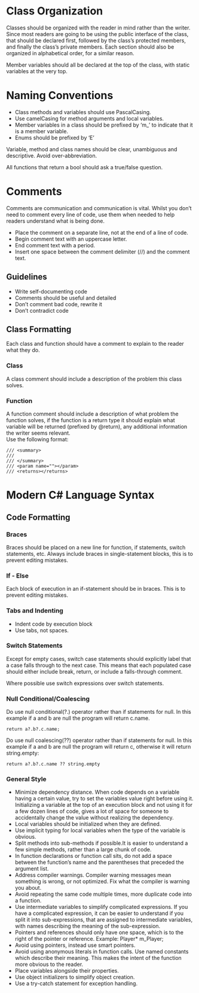 # Class Organization
Classes should be organized with the reader in mind rather than the writer. Since most readers are going to be using the public interface of the class, that should be declared first, followed by the class’s protected members, and finally the class’s private members. Each section should also be organized in alphabetical order, for a similar reason.  

Member variables should all be declared at the top of the class, with static variables at the very top.
# Naming Conventions
* Class methods and variables should use PascalCasing.
* Use camelCasing for method arguments and local variables.
* Member variables in a class should be prefixed by ‘m_’ to indicate that it is a member variable.
* Enums should be prefixed by ‘E’  

Variable, method and class names should be clear, unambiguous and descriptive. Avoid over-abbreviation.  

All functions that return a bool should ask a true/false question.
# Comments
Comments are communication and communication is vital. Whilst you don’t need to comment every line of code, use them when needed to help readers understand what is being done.
* Place the comment on a separate line, not at the end of a line of code.
* Begin comment text with an uppercase letter.
* End comment text with a period.
* Insert one space between the comment delimiter (//) and the comment text.
## Guidelines
* Write self-documenting code
* Comments should be useful and detailed
* Don’t comment bad code, rewrite it
* Don’t contradict code
## Class Formatting
Each class and function should have a comment to explain to the reader what they do.
### Class 
A class comment should include a description of the problem this class solves.
### Function 
A function comment should include a description of what problem the function solves, if the function is a return type it should explain what variable will be returned (prefixed by @return), any additional information the writer seems relevant.  
Use the following format:  
```
/// <summary>
///
/// </summary>
/// <param name=""></param>
/// <returns></returns>
```
# Modern C# Language Syntax
## Code Formatting
### Braces 
Braces should be placed on a new line for function, if statements, switch statements, etc. Always include braces in single-statement blocks, this is to prevent editing mistakes.
### If - Else 
Each block of execution in an if-statement should be in braces. This is to prevent editing mistakes.
### Tabs and Indenting 
* Indent code by execution block
* Use tabs, not spaces.
### Switch Statements 
Except for empty cases, switch case statements should explicitly label that a case falls through to the next case. This means that each populated case should either include break, return, or include a falls-through comment.  

Where possible use switch expressions over switch statements.
### Null Conditional/Coalescing 
Do use null conditional(?.) operator rather than if statements for null. In this example if a and b are null the program will return c.name.  

`return a?.b?.c.name;`

Do use null coalescing(??) operator rather than if statements for null. In this example if a and b are null the program will return c, otherwise it will return string.empty:   

`return a?.b?.c.name ?? string.empty`

### General Style
* Minimize dependency distance. When code depends on a variable having a certain value, try to set the variables value right before using it. Initializing a variable at the top of an execution block and not using it for a few dozen lines of code, gives a lot of space for someone to accidentally change the value without realizing the dependency.
* Local variables should be initialized when they are defined.
* Use implicit typing for local variables when the type of the variable is obvious.
* Split methods into sub-methods if possible.It is easier to understand a few simple methods, rather than a large chunk of code.
* In function declarations or function call sits, do not add a space between the function’s name and the parentheses that preceded the argument list.
* Address compiler warnings. Compiler warning messages mean something is wrong, or not optimized. Fix what the compiler is warning you about.
* Avoid repeating the same code multiple times, more duplicate code into a function.
* Use intermediate variables to simplify complicated expressions. If you have a complicated expression, it can be easier to understand if you split it into sub-expressions, that are assigned to intermediate variables, with names describing the meaning of the sub-expression.
* Pointers and references should only have one space, which is to the right of the pointer or reference. Example: Player* m_Player;
* Avoid using pointers, instead use smart pointers.
* Avoid using anonymous literals in function calls. Use named constants which describe their meaning. This makes the intent of the function more obvious to the reader.
* Place variables alongside their properties.
* Use object initializers to simplify object creation.
* Use a try-catch statement for exception handling.
